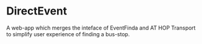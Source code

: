 # DirectEvent

A web-app which merges the inteface of EventFinda and AT HOP Transport to simplify user experience of finding a bus-stop.
